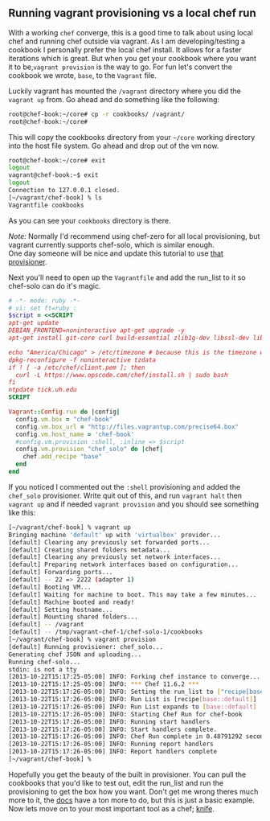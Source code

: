 Running vagrant provisioning vs a local chef run
------------------------------------------------

With a working `chef` converge, 
this is a good time to talk about using local chef 
and running chef outside via vagrant. As I am developing/testing a cookbook I 
personally prefer the local chef install. 
It allows for a faster iterations which is great. 
But when you get your cookbook where you want it to be,`vagrant provision` 
is the way to go. For fun let's convert the cookbook we wrote, `base`, 
to the `Vagrant` file.

Luckily vagrant has mounted the `/vagrant` directory where you did the `vagrant up` from. Go ahead and do something like the following:
```bash
root@chef-book:~/core# cp -r cookbooks/ /vagrant/
root@chef-book:~/core#
```
This will copy the cookbooks directory from your `~/core` working directory into the host file system. Go ahead and drop out of the vm now.
```bash
root@chef-book:~/core# exit
logout
vagrant@chef-book:~$ exit
logout
Connection to 127.0.0.1 closed.
[~/vagrant/chef-book] % ls
Vagrantfile cookbooks
```
As you can see your `cookbooks` directory is there.  

*Note:* Normally I'd recommend using chef-zero for all local provisioning, 
but vagrant currently supports chef-solo, which is similar enough.  
One day someone will be nice and update this tutorial to use 
[that provisioner][v-c-z].

[v-c-z]: https://github.com/andrewgross/vagrant-chef-zero

Next you'll need to open up the `Vagrantfile` and add the run_list to it so chef-solo can do it's magic.

```ruby
# -*- mode: ruby -*-
# vi: set ft=ruby :
$script = <<SCRIPT
apt-get update
DEBIAN_FRONTEND=noninteractive apt-get upgrade -y
apt-get install git-core curl build-essential zlib1g-dev libssl-dev libreadline6-dev libyaml-dev -y

echo "America/Chicago" > /etc/timezone # because this is the timezone where I live ;)
dpkg-reconfigure -f noninteractive tzdata
if ! [ -a /etc/chef/client.pem ]; then
  curl -L https://www.opscode.com/chef/install.sh | sudo bash
fi
ntpdate tick.uh.edu
SCRIPT

Vagrant::Config.run do |config|
  config.vm.box = "chef-book"
  config.vm.box_url = "http://files.vagrantup.com/precise64.box"
  config.vm.host_name = 'chef-book'
  #config.vm.provision :shell, :inline => $script
  config.vm.provision "chef_solo" do |chef|
    chef.add_recipe "base"
  end
end

```

If you noticed I commented out the `:shell` provisioning and added the 
`chef_solo` provisioner. 
Write quit out of this, and run `vagrant halt` then `vagrant up` and if needed `vagrant provision` and you should see something like this:

```bash
[~/vagrant/chef-book] % vagrant up
Bringing machine 'default' up with 'virtualbox' provider...
[default] Clearing any previously set forwarded ports...
[default] Creating shared folders metadata...
[default] Clearing any previously set network interfaces...
[default] Preparing network interfaces based on configuration...
[default] Forwarding ports...
[default] -- 22 => 2222 (adapter 1)
[default] Booting VM...
[default] Waiting for machine to boot. This may take a few minutes...
[default] Machine booted and ready!
[default] Setting hostname...
[default] Mounting shared folders...
[default] -- /vagrant
[default] -- /tmp/vagrant-chef-1/chef-solo-1/cookbooks
[~/vagrant/chef-book] % vagrant provision
[default] Running provisioner: chef_solo...
Generating chef JSON and uploading...
Running chef-solo...
stdin: is not a tty
[2013-10-22T15:17:25-05:00] INFO: Forking chef instance to converge...
[2013-10-22T15:17:25-05:00] INFO: *** Chef 11.6.2 ***
[2013-10-22T15:17:26-05:00] INFO: Setting the run_list to ["recipe[base::default]"] from JSON
[2013-10-22T15:17:26-05:00] INFO: Run List is [recipe[base::default]]
[2013-10-22T15:17:26-05:00] INFO: Run List expands to [base::default]
[2013-10-22T15:17:26-05:00] INFO: Starting Chef Run for chef-book
[2013-10-22T15:17:26-05:00] INFO: Running start handlers
[2013-10-22T15:17:26-05:00] INFO: Start handlers complete.
[2013-10-22T15:17:26-05:00] INFO: Chef Run complete in 0.48791292 seconds
[2013-10-22T15:17:26-05:00] INFO: Running report handlers
[2013-10-22T15:17:26-05:00] INFO: Report handlers complete
[~/vagrant/chef-book] %
```
Hopefully you get the beauty of the built in provisioner. You can pull the cookbooks that you'd like to test out, edit the run_list and run the provisioning to get the box how you want. Don't get me wrong theres much more to it, the [docs](http://docs.vagrantup.com/v2/provisioning/chef_solo.html) have a ton more to do, but this is just a basic example.
Now lets move on to your most important tool as a chef; [knife](../part3/08-knife.md).

